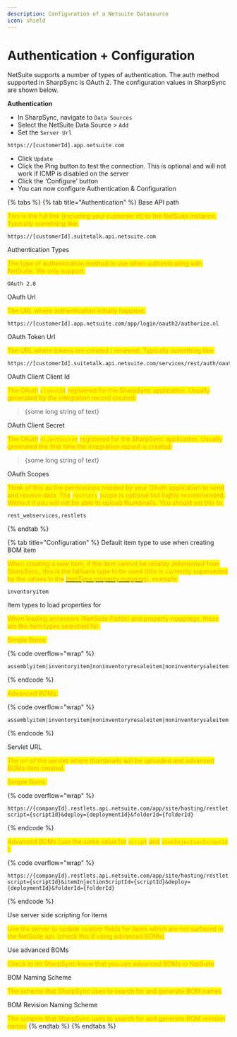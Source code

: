 ```yaml
---
description: Configuration of a Netsuite Datasource
icon: shield
---
```


# Authentication + Configuration

NetSuite supports a number of types of authentication. The auth method supported in SharpSync is OAuth 2. The configuration values in SharpSync are shown below.

**Authentication**

* In SharpSync, navigate to `Data Sources`&#x20;
* Select the NetSuite Data Source > `Add`
* Set the `Server Url`

```
https://[customerId].app.netsuite.com
```

* Click `Update`
* Click the Ping button to test the connection. This is optional and will not work if ICMP is disabled on the server
* Click the 'Configure' button
* You can now configure Authentication & Configuration

{% tabs %}
{% tab title="Authentication" %}
Base API path

<mark style="color:orange;">This is the full link \[including your customer id] to the NetSuite Instance. Typically something like:</mark>

```
https://[customerId].suitetalk.api.netsuite.com
```

Authentication Types

<mark style="color:orange;">The type of authentication method to use when authenticating with NetSuite. We only support:</mark>

```
OAuth 2.0
```

OAuth Url

<mark style="color:orange;">The URL where authentication initially happens:</mark>

```
https://[customerId].app.netsuite.com/app/login/oauth2/authorize.nl
```

OAuth Token Url

<mark style="color:orange;">The URL where tokens are created / renewed. Typically something like:</mark>

```
https://[customerId].suitetalk.api.netsuite.com/services/rest/auth/oauth2/v1/token
```

OAuth Client Client Id

<mark style="color:orange;">The OAuth</mark> <mark style="color:orange;"></mark><mark style="color:orange;">`clientId`</mark> <mark style="color:orange;"></mark><mark style="color:orange;">registered for the SharpSync application. Usually generated  by the integration record created:</mark>

> {some long string of text}

OAuth Client Secret

<mark style="color:orange;">The OAuth</mark> <mark style="color:orange;"></mark><mark style="color:orange;">`clientSecret`</mark> <mark style="color:orange;"></mark><mark style="color:orange;">registered for the SharpSync application. Usually generated  the first time the integration record is created:</mark>

> {some long string of text}

OAuth Scopes

<mark style="color:orange;">Think of this as the permissions needed by your OAuth application  to send and receive data. The</mark> <mark style="color:orange;"></mark><mark style="color:orange;">`restlets`</mark> <mark style="color:orange;"></mark><mark style="color:orange;">scope is optional but highly recommended. Without it you will not be able to upload thumbnails. You should set this to:</mark>

```
rest_webservices,restlets
```
{% endtab %}

{% tab title="Configuration" %}
Default item type to use when creating BOM item

<mark style="color:orange;">When creating a new item, if the item cannot be reliably determined from SharpSync, this is the fallback type to be used (this is currently superseded by the values in the</mark> [<mark style="color:orange;">itemType property mapping</mark>](common-setup/item-type-mapping.md)<mark style="color:orange;">), example:</mark>

```
inventoryitem
```

Item types to load properties for

<mark style="color:orange;">When loading accessors (NetSuite Fields) and property mappings, these are the item types searched for:</mark>

<mark style="color:orange;">Simple Boms:</mark>

{% code overflow="wrap" %}
```
assemblyitem|inventoryitem|noninventoryresaleitem|noninventorysaleitem|noninventorypurchaseitem|assemblyitemmember
```
{% endcode %}

<mark style="color:orange;">Advanced BOMs:</mark>

{% code overflow="wrap" %}
```
assemblyitem|inventoryitem|noninventoryresaleitem|noninventorysaleitem|noninventorypurchaseitem|bom|bomrevision|bomrevisioncomponent|manufacturingrouting
```
{% endcode %}

Servlet URL

<mark style="color:orange;">The url of the servlet where thumbnails will be uploaded and advanced BOMs item created.</mark>

<mark style="color:orange;">Simple Boms:</mark>

{% code overflow="wrap" %}
```
https://{companyId}.restlets.api.netsuite.com/app/site/hosting/restlet.nl?script={scriptId}&deploy={deploymentId}&folderId={folderId}
```
{% endcode %}

<mark style="color:orange;">Advanced BOMs (use the same value for</mark> <mark style="color:orange;"></mark><mark style="color:orange;">`script`</mark>  <mark style="color:orange;"></mark><mark style="color:orange;">and</mark> <mark style="color:orange;"></mark><mark style="color:orange;">`itemInjectionScriptId`</mark> <mark style="color:orange;"></mark><mark style="color:orange;">):</mark>

{% code overflow="wrap" %}
```
https://{companyId}.restlets.api.netsuite.com/app/site/hosting/restlet.nl?script={scriptId}&itemInjectionScriptId={scriptId}&deploy={deploymentId}&folderId={folderId}
```
{% endcode %}

Use server side scripting for items

<mark style="color:orange;">Use the server to update custom fields for items which are not surfaced in the NetSuite api. (check this if using advanced BOMs)</mark>

Use advanced BOMs

<mark style="color:orange;">Check to let SharpSync know that you use advanced BOMs in NetSuite</mark>

BOM Naming Scheme

<mark style="color:orange;">The scheme that SharpSync uses to search for and generate BOM names</mark>

BOM Revision Naming Scheme

<mark style="color:orange;">The scheme that SharpSync uses to search for and generate BOM revision names</mark>
{% endtab %}
{% endtabs %}
